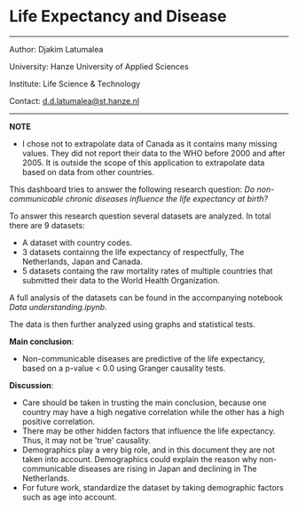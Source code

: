 # Life Expectancy and Disease

-----------------------
Author: Djakim Latumalea

University: Hanze University of Applied Sciences

Institute: Life Science & Technology

Contact: d.d.latumalea@st.hanze.nl

------------------

**NOTE**
- I chose not to extrapolate data of Canada as it contains many missing values. They did not report
their data to the WHO before 2000 and after 2005. It is outside the scope of this application to
extrapolate data based on data from other countries.

This dashboard tries to answer the following research question:
*Do non-communicable chronic diseases influence the life expectancy at birth?*

To answer this research question several datasets are analyzed. In total there are 9 datasets:
- A dataset with country codes.
- 3 datasets containng the life expectancy of respectfully, The Netherlands, Japan and Canada.
- 5 datasets containg the raw mortality rates of multiple countries that submitted their data to the World Health Organization.

A full analysis of the datasets can be found in the accompanying notebook *Data understanding.ipynb*.

The data is then further analyzed using graphs and statistical tests.

**Main conclusion**:<br>
- Non-communicable diseases are predictive of the life expectancy, based on a p-value < 0.0 using Granger causality tests.

**Discussion**:<br>
- Care should be taken in trusting the main conclusion, because one country may have a high negative correlation while the other has a high positive correlation.
- There may be other hidden factors that influence the life expectancy. Thus, it may not be 'true' causality.<br>
- Demographics play a very big role, and in this document they are not taken into account. Demographics could explain the reason why non-communicable diseases are rising in Japan and declining in The Netherlands.
- For future work, standardize the dataset by taking demographic factors such as age into account.